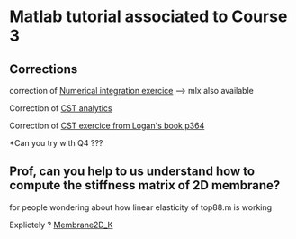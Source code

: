 # Matlab tutorial associated to Course 3

## Corrections 

correction of [Numerical integration exercice](https://github.com/jomorlier/afeacourse/blob/master/RECAP/Assignement3correction.pdf)
--> mlx also available

Correction of 
[CST analytics](http://htmlpreview.github.io/?https://github.com/jomorlier/afeacourse/blob/master/RECAP/CSTanalytics.html)

Correction of 
[CST exercice from Logan's book p364](http://htmlpreview.github.io/?https://github.com/jomorlier/afeacourse/blob/master/RECAP/CST_Logan.html)

*Can you try with Q4 ???

## Prof, can you help to us understand how to compute the stiffness matrix of 2D membrane?

for people wondering about how linear elasticity of top88.m is working

Explictely ?  [Membrane2D_K](http://htmlpreview.github.io/?https://github.com/jomorlier/feacourse/blob/master/Membrane2D_K/Elementarystiffrecmesh.html)
